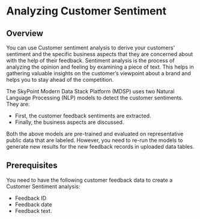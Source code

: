# Analyzing Customer Sentiment
## Overview
You can use Customer sentiment analysis to derive your customers’ sentiment and the specific business aspects that they are concerned about with the help of their feedback. Sentiment analysis is the process of analyzing the opinion and feeling by examining a piece of text. This helps in gathering valuable insights on the customer’s viewpoint about a brand and helps you to stay ahead of the competition.

The SkyPoint Modern Data Stack Platform (MDSP) uses two Natural Language Processing (NLP) models to detect the customer sentiments. They are:  
- First, the customer feedback sentiments are extracted.
- Finally, the business aspects are discussed.

Both the above models are pre-trained and evaluated on representative public data that are labeled. However, you need to re-run the models to generate new results for the new feedback records in uploaded data tables.
## Prerequisites
You need to have the following customer feedback data to create a Customer Sentiment analysis:  
- Feedback ID
- Feedback date
- Feedback text.  
